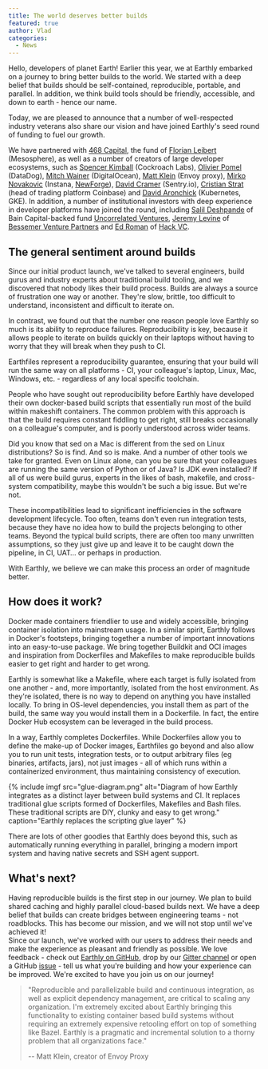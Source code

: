 ```yaml
---
title: The world deserves better builds
featured: true
author: Vlad
categories:
  - News
---
```


Hello, developers of planet Earth! Earlier this year, we at Earthly embarked on a journey to bring better builds to the world. We started with a deep belief that builds should be self-contained, reproducible, portable, and parallel. In addition, we think build tools should be friendly, accessible, and down to earth - hence our name.

Today, we are pleased to announce that a number of well-respected industry veterans also share our vision and have joined Earthly's seed round of funding to fuel our growth.

We have partnered with [468 Capital](https://www.ft.com/content/b93d120e-5c04-458b-bfbc-b147e2e399fa), the fund of [Florian Leibert](https://www.linkedin.com/in/florianleibert/) (Mesosphere), as well as a number of creators of large developer ecosystems, such as [Spencer Kimball](https://www.linkedin.com/in/spencerwkimball/) (Cockroach Labs), [Olivier Pomel](https://www.linkedin.com/in/olivierpomel) (DataDog), [Mitch Wainer](https://www.linkedin.com/in/mitchwainer/) (DigitalOcean), [Matt Klein](https://www.linkedin.com/in/mattklein123/) (Envoy proxy), [Mirko Novakovic](https://www.linkedin.com/in/mirkonovakovic/) (Instana, [NewForge](https://newforge.de/)), [David Cramer](https://www.linkedin.com/in/dmcramer/) (Sentry.io), [Cristian Strat](https://www.linkedin.com/in/cristiangeorgestrat/) (head of trading platform Coinbase) and [David Aronchick](https://www.davidaronchick.com/) (Kubernetes, GKE). In addition, a number of institutional investors with deep experience in developer platforms have joined the round, including [Salil Deshpande](https://www.linkedin.com/in/salil/) of Bain Capital-backed fund [Uncorrelated Ventures](https://uncorrelated.com/), [Jeremy Levine](https://www.linkedin.com/in/jeremyl/) of [Bessemer Venture Partners](https://www.bvp.com/) and [Ed Roman](https://www.linkedin.com/in/ed-roman-19686/) of [Hack VC](https://hack-vc.com/).

## The general sentiment around builds

Since our initial product launch, we've talked to several engineers, build gurus and industry experts about traditional build tooling, and we discovered that nobody likes their build process. Builds are always a source of frustration one way or another. They're slow, brittle, too difficult to understand, inconsistent and difficult to iterate on.

In contrast, we found out that the number one reason people love Earthly so much is its ability to reproduce failures. Reproducibility is key, because it allows people to iterate on builds quickly on their laptops without having to worry that they will break when they push to CI.

Earthfiles represent a reproducibility guarantee, ensuring that your build will run the same way on all platforms - CI, your colleague's laptop, Linux, Mac, Windows, etc. - regardless of any local specific toolchain.

People who have sought out reproducibility before Earthly have developed their own docker-based build scripts that essentially run most of the build within makeshift containers. The common problem with this approach is that the build requires constant fiddling to get right, still breaks occasionally on a colleague's computer, and is poorly understood across wider teams.

Did you know that sed on a Mac is different from the sed on Linux distributions? So is find. And so is make. And a number of other tools we take for granted. Even on Linux alone, can you be sure that your colleagues are running the same version of Python or of Java? Is JDK even installed? If all of us were build gurus, experts in the likes of bash, makefile, and cross-system compatibility, maybe this wouldn't be such a big issue. But we're not.

These incompatibilities lead to significant inefficiencies in the software development lifecycle. Too often, teams don't even run integration tests, because they have no idea how to build the projects belonging to other teams. Beyond the typical build scripts, there are often too many unwritten assumptions, so they just give up and leave it to be caught down the pipeline, in CI, UAT… or perhaps in production.

With Earthly, we believe we can make this process an order of magnitude better.

## How does it work?

Docker made containers friendlier to use and widely accessible, bringing container isolation into mainstream usage. In a similar spirit, Earthly follows in Docker's footsteps, bringing together a number of important innovations into an easy-to-use package. We bring together Buildkit and OCI images and inspiration from Dockerfiles and Makefiles to make reproducible builds easier to get right and harder to get wrong.

Earthly is somewhat like a Makefile, where each target is fully isolated from one another - and, more importantly, isolated from the host environment. As they're isolated, there is no way to depend on anything you have installed locally. To bring in OS-level dependencies, you install them as part of the build, the same way you would install them in a Dockerfile. In fact, the entire Docker Hub ecosystem can be leveraged in the build process.

In a way, Earthly completes Dockerfiles. While Dockerfiles allow you to define the make-up of Docker images, Earthfiles go beyond and also allow you to run unit tests, integration tests, or to output arbitrary files (eg binaries, artifacts, jars), not just images - all of which runs within a containerized environment, thus maintaining consistency of execution.

{% include imgf src="glue-diagram.png" alt="Diagram of how Earthly integrates as a distinct layer between build systems and CI. It replaces traditional glue scripts formed of Dockerfiles, Makefiles and Bash files. These traditional scripts are DIY, clunky and easy to get wrong." caption="Earthly replaces the scripting glue layer" %}

There are lots of other goodies that Earthly does beyond this, such as automatically running everything in parallel, bringing a modern import system and having native secrets and SSH agent support.

## What's next?

Having reproducible builds is the first step in our journey. We plan to build shared caching and highly parallel cloud-based builds next. We have a deep belief that builds can create bridges between engineering teams - not roadblocks. This has become our mission, and we will not stop until we've achieved it!  
Since our launch, we've worked with our users to address their needs and make the experience as pleasant and friendly as possible. We love feedback - check out [Earthly on GitHub](https://github.com/earthly/earthly), drop by our [Gitter channel](https://gitter.im/earthly-room/community) or open a GitHub [issue](https://github.com/earthly/earthly/issues/new) - tell us what you're building and how your experience can be improved. We're excited to have you join us on our journey!

> "Reproducible and parallelizable build and continuous integration, as well as explicit dependency management, are critical to scaling any organization. I'm extremely excited about Earthly bringing this functionality to existing container based build systems without requiring an extremely expensive retooling effort on top of something like Bazel. Earthly is a pragmatic and incremental solution to a thorny problem that all organizations face."
>
> -- Matt Klein, creator of Envoy Proxy
